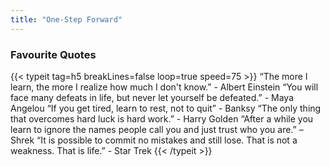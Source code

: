 ```yaml
---
title: "One-Step Forward"
---
```

### Favourite Quotes

{{< typeit tag=h5 breakLines=false loop=true speed=75 >}}
“The more I learn, the more I realize how much I don't know.” - Albert Einstein
“You will face many defeats in life, but never let yourself be defeated.” - Maya Angelou
“If you get tired, learn to rest, not to quit” - Banksy
“The only thing that overcomes hard luck is hard work.” - Harry Golden
“After a while you learn to ignore the names people call you and just trust who you are.” – Shrek
“It is possible to commit no mistakes and still lose. That is not a weakness. That is life.” - Star Trek
{{< /typeit >}}
